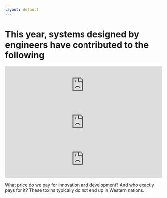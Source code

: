 ```yaml
---
layout: default
---
```


# This year, systems designed by engineers have contributed to the following

<iframe title='Tons of electronic waste thrown out this month' src='https://www.theworldcounts.com/embeds/counters/18?background_color=transparent&color=black&font_family=%22Helvetica+Neue%22%2C+Arial%2C+sans-serif&font_size=14' style='border: none' height='120' width="100%"></iframe>

<iframe title='Tons of toxic waste produced from gold mining' src='https://www.theworldcounts.com/embeds/counters/26?background_color=transparent&color=black&font_family=%22Helvetica+Neue%22%2C+Arial%2C+sans-serif&font_size=14' style='border: none' height='120' width='100%'></iframe>

<iframe title='Tons of wastewater from steel mining' src='https://www.theworldcounts.com/embeds/counters/58?background_color=transparent&color=black&font_family=%22Helvetica+Neue%22%2C+Arial%2C+sans-serif&font_size=14' style='border: none' height='120' width='100%'></iframe>



What price do we pay for innovation and development? And who exactly pays for it? These toxins typically do not end up in Western nations.